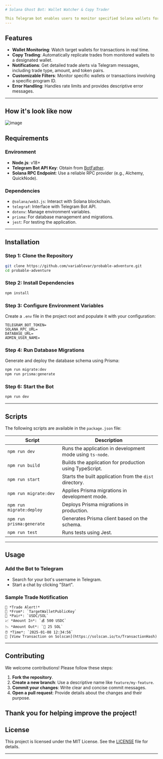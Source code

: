 ```yaml
---
# Solana Ghost Bot: Wallet Watcher & Copy Trader

This Telegram bot enables users to monitor specified Solana wallets for transactions and execute copy trades automatically. It's designed to be user-friendly and customizable, making it ideal for traders looking to streamline their workflow.
---
```


## Features

- **Wallet Monitoring**: Watch target wallets for transactions in real time.
- **Copy Trading**: Automatically replicate trades from monitored wallets to a designated wallet.
- **Notifications**: Get detailed trade alerts via Telegram messages, including trade type, amount, and token pairs.
- **Customizable Filters**: Monitor specific wallets or transactions involving a specific program ID.
- **Error Handling**: Handles rate limits and provides descriptive error messages.

---

## How it's look like now

![image](https://github.com/user-attachments/assets/082abc7f-8ce9-41d9-9a36-821ef66bd08c)

## Requirements

### **Environment**

- **Node.js**: v18+
- **Telegram Bot API Key**: Obtain from [BotFather](https://core.telegram.org/bots#botfather).
- **Solana RPC Endpoint**: Use a reliable RPC provider (e.g., Alchemy, QuickNode).

### **Dependencies**

- `@solana/web3.js`: Interact with Solana blockchain.
- `telegraf`: Interface with Telegram Bot API.
- `dotenv`: Manage environment variables.
- `prisma`: For database management and migrations.
- `jest`: For testing the application.

---

## Installation

### **Step 1**: Clone the Repository

```bash
git clone https://github.com/variablevar/probable-adventure.git
cd probable-adventure
```

### **Step 2**: Install Dependencies

```bash
npm install
```

### **Step 3**: Configure Environment Variables

Create a `.env` file in the project root and populate it with your configuration:

```env
TELEGRAM_BOT_TOKEN=
SOLANA_RPC_URL=
DATABASE_URL=
ADMIN_USER_NAME=
```

### **Step 4**: Run Database Migrations

Generate and deploy the database schema using Prisma:

```bash
npm run migrate:dev
npm run prisma:generate
```

### **Step 6**: Start the Bot

```bash
npm run dev
```

---

## Scripts

The following scripts are available in the `package.json` file:

| Script                    | Description                                               |
| ------------------------- | --------------------------------------------------------- |
| `npm run dev`             | Runs the application in development mode using `ts-node`. |
| `npm run build`           | Builds the application for production using TypeScript.   |
| `npm run start`           | Starts the built application from the `dist` directory.   |
| `npm run migrate:dev`     | Applies Prisma migrations in development mode.            |
| `npm run migrate:deploy`  | Deploys Prisma migrations in production.                  |
| `npm run prisma:generate` | Generates Prisma client based on the schema.              |
| `npm run test`            | Runs tests using Jest.                                    |

---

## Usage

### **Add the Bot to Telegram**

- Search for your bot's username in Telegram.
- Start a chat by clicking "Start".

### **Sample Trade Notification**

```
💼 *Trade Alert!*
👤 *From*: `TargetWalletPublicKey`
🔄 *Pair*: `USDC/SOL`
📈 *Amount In*: `💰 500 USDC`
📉 *Amount Out*: `💎 25 SOL`
⏰ *Time*: `2025-01-08 12:34:56`
🔗 [View Transaction on Solscan](https://solscan.io/tx/TransactionHash)
```

---

## Contributing

We welcome contributions! Please follow these steps:

1. **Fork the repository**.
2. **Create a new branch**: Use a descriptive name like `feature/my-feature`.
3. **Commit your changes**: Write clear and concise commit messages.
4. **Open a pull request**: Provide details about the changes and their purpose.

## Thank you for helping improve the project!

## License

This project is licensed under the MIT License. See the [LICENSE](LICENSE) file for details.

---
